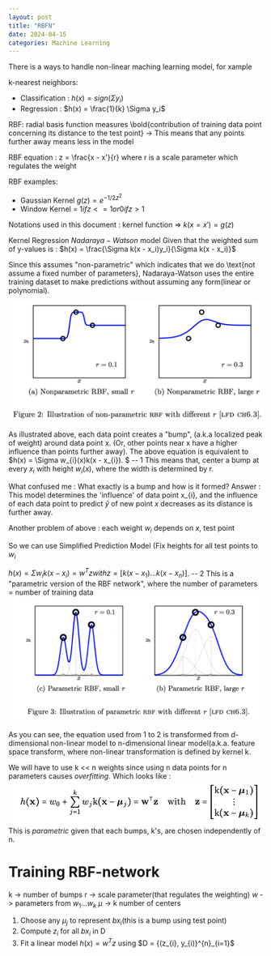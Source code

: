 ```yaml
---
layout: post
title: "RBFN"
date: 2024-04-15
categories: Machine Learning
---
```


There is a ways to handle non-linear maching learning model, for xample

k-nearest neighbors:
- Classification : $h(x) = sign (\Sigma y_i)$
- Regression : $h(x) = \frac{1}{k} \Sigma y_i$


RBF: radial basis function measures \bold{contribution of training data point concerning its distance to the test point} -> This means that any points further away means less in the model

RBF equation : z = \frac{x - x'}{r} where r is a scale parameter which regulates the weight

RBF examples:
- Gaussian Kernel $g(z) = e^{-1/2 z^2}$
- Window Kernel = $1 if z<= 1 or 0 if z > 1$
  
Notations used in this document : kernel function => $k(x = x') = g(z)$

Kernel Regression $Nadaraya-Watson$ model
Given that the weighted sum of y-values is :
$h(x) = \frac{\Sigma k(x - x_i)y_i}{\Sigma k(x - x_i)}$

Since this assumes "non-parametric" which indicates that we do \text{not assume a fixed number of parameters}, Nadaraya-Watson uses the entire training dataset to make predictions without assuming any form(linear or polynomial). 

![](/images/2024-04-16/01.png)

As illustrated above, each data point creates a "bump", (a.k.a localized peak of weight) around data point x. (Or, other points near x have a higher influence than points further away).
The above equation is equivalent to
$h(x) = \Sigma w_{i}(x)k(x - x_{i}). $ -- 1
This means that, center a bump at every $x_{i}$ with height $w_{i}(x)$, where the width is determined by r.

What confused me : What exactly is a bump and how is it formed?
Answer : This model determines the 'influence' of data point x_{i}, and the influence of each data point to predict $\hat{y}$ of new point $x$ decreases as its distance is further away.

Another problem of above : each weight $w_{i}$ depends on $x$, test point

So we can use Simplified Prediction Model (Fix heights for all test points to $w_{i}$

$h(x) = \Sigma w_{i}k(x-x_{i}) = w^{T}z with z = [k(x-x_{1}) ... k(x-x_{n})]$. -- 2
This is a "parametric version of the RBF network", where the number of parameters = number of training data
![](/images/2024-04-16/02.png)


As you can see, the equation used from 1 to 2 is transformed from d-dimensional non-linear model to n-dimensional linear model(a.k.a. feature space transform, where non-linear transformation is defined by kernel k.

We will have to use k << n weights since using n data points for n parameters causes $overfitting$. Which looks like : 
![](/images/2024-04-16/03.png)
This is $parametric$ given that each bumps, k's, are chosen independently of n.

# Training RBF-network
k -> number of bumps
r -> scale parameter(that regulates the weighting)
$w$ -> parameters from $w_{1} ... w_{k}$
$\mu$ -> k number of centers

1) Choose any $\mu_{j}$ to represent $bx_{i}$(this is a bump using test point)
2) Compute $z_{i}$ for all $bx_{i}$ in D
3) Fit a linear model $h(x) = w^{T}z$ using $D = {(z_{i}, y_{i)}^{n}_{i=1}$





